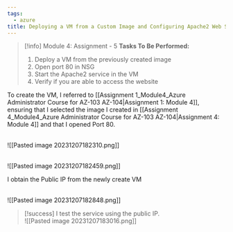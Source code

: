 ```yaml
---
tags:
  - azure
title: Deploying a VM from a Custom Image and Configuring Apache2 Web Service on Azure
---
```

<!--
 **Project Completion: Deploying and Managing a VM with Azure!** I'm excited to share my experience with the latest assignment in my Azure Administrator course, where I successfully deployed a virtual machine from a previously created image. The project involved setting up the VM, opening port 80 in the network security group (NSG), starting the Apache2 service, and ensuring the website was accessible via the VM's public IP. This assignment was a practical exercise in Azure VM deployment, network configuration, and service management, enhancing my skills in setting up and managing web services in Azure's cloud environment.

#Azure #VirtualMachine #NetworkSecurity #CloudComputing #AzureAdministrator #WebServices #ProfessionalDevelopment
-->

> [!info] Module 4: Assignment - 5
> **Tasks To Be Performed:** 
> 1. Deploy a VM from the previously created image 
> 2. Open port 80 in NSG 
> 3. Start the Apache2 service in the VM 
> 4. Verify if you are able to access the website 

To create the VM, I referred to [[Assignment 1_Module4_Azure Administrator Course for AZ-103 AZ-104|Assignment 1: Module 4]], ensuring that I selected the image I created in [[Assignment 4_Module4_Azure Administrator Course for AZ-103 AZ-104|Assignment 4: Module 4]] and that I opened Port 80.

<br>![[Pasted image 20231207182310.png]]

<br>![[Pasted image 20231207182459.png]]


I obtain the Public IP from the newly create VM

<br>![[Pasted image 20231207182848.png]]

> [!success] I test the service using the public IP.
> <br>![[Pasted image 20231207183016.png]]